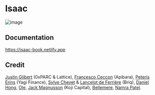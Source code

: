 # Isaac
![image](https://user-images.githubusercontent.com/59590480/174672170-c358d49f-729c-4e6d-9440-7a79ca596650.png)


## Documentation
https://isaac-book.netlify.app

## Credit
[Justin Glibert](https://twitter.com/justinglibert) (0xPARC & Lattice), [Francesco Ceccon](https://twitter.com/ceccon_me) (Apibara), [Peteris Erins](https://twitter.com/p_e) (Yagi Finance), [Sylve Chevet](https://twitter.com/sylvechv) & [Lancelot de Ferrière](https://twitter.com/wraitii) (Briq), [Daniel Hong](https://twitter.com/unifiedh), [Ole](https://twitter.com/spjoleh), [Jack Magnusson](https://twitter.com/jack_kji) (Koji Capital), [Bellemere](https://twitter.com/0xbellemere), [Namra Patel](https://twitter.com/namrajpatel).
